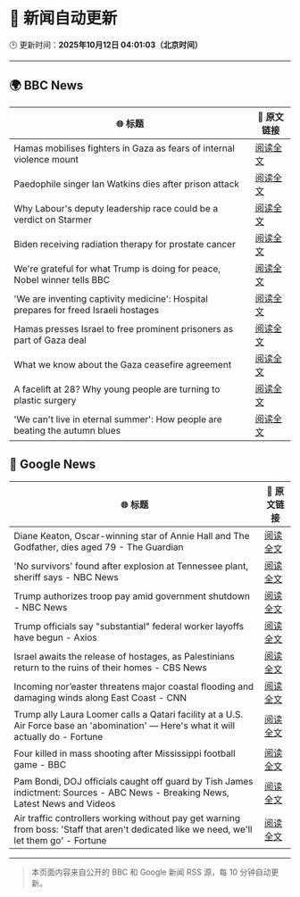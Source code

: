 # 🧠 新闻自动更新

🕒 更新时间：**2025年10月12日 04:01:03（北京时间）**

---

## 🌍 BBC News

| 🌐 标题 | 🔗 原文链接 |
|--------|-------------|
| Hamas mobilises fighters in Gaza as fears of internal violence mount | [阅读全文](https://www.bbc.com/news/articles/ce8482418plo?at_medium=RSS&at_campaign=rss) |
| Paedophile singer Ian Watkins dies after prison attack | [阅读全文](https://www.bbc.com/news/articles/cm2d2me0eljo?at_medium=RSS&at_campaign=rss) |
| Why Labour's deputy leadership race could be a verdict on Starmer | [阅读全文](https://www.bbc.com/news/articles/c4g5nxzzky2o?at_medium=RSS&at_campaign=rss) |
| Biden receiving radiation therapy for prostate cancer | [阅读全文](https://www.bbc.com/news/articles/c1ede670jnyo?at_medium=RSS&at_campaign=rss) |
| We're grateful for what Trump is doing for peace, Nobel winner tells BBC | [阅读全文](https://www.bbc.com/news/articles/c5y8y25l250o?at_medium=RSS&at_campaign=rss) |
| 'We are inventing captivity medicine': Hospital prepares for freed Israeli hostages | [阅读全文](https://www.bbc.com/news/articles/c4gvg8jx7gmo?at_medium=RSS&at_campaign=rss) |
| Hamas presses Israel to free prominent prisoners as part of Gaza deal | [阅读全文](https://www.bbc.com/news/articles/cd727d2ne42o?at_medium=RSS&at_campaign=rss) |
| What we know about the Gaza ceasefire agreement | [阅读全文](https://www.bbc.com/news/articles/cvgqx7ygq41o?at_medium=RSS&at_campaign=rss) |
| A facelift at 28? Why young people are turning to plastic surgery | [阅读全文](https://www.bbc.com/news/articles/czxwvr57424o?at_medium=RSS&at_campaign=rss) |
| 'We can't live in eternal summer': How people are beating the autumn blues | [阅读全文](https://www.bbc.com/news/articles/c7492e5x7jzo?at_medium=RSS&at_campaign=rss) |

## 📰 Google News

| 🌐 标题 | 🔗 原文链接 |
|--------|-------------|
| Diane Keaton, Oscar-winning star of Annie Hall and The Godfather, dies aged 79 - The Guardian | [阅读全文](https://news.google.com/rss/articles/CBMivgFBVV95cUxQM0V3MmVzSVppdXQtQ29vMENvUk1hSkF3X3RXNVEwbkpWRERpeFd0RlF2dHNlTGNEeW9SUUd5dTBsbXJOR0xBYTRBOGVfdGhmeGZpUHdzRXc3aFJGQUJaUktsdzROXzg1N1djT3prVjJQbGd6RS12RDRIcWtFY0M0RVRmcjlVQmtCeV9KbTh5MW1jMGNMeUxuRkhJX1ZPd1liLUNoZ0NrTDBmVnktVlkyNFRQOTg5VWNOa2luVldR?oc=5) |
| 'No survivors' found after explosion at Tennessee plant, sheriff says - NBC News | [阅读全文](https://news.google.com/rss/articles/CBMihwFBVV95cUxNSG15SjJQQnhWR1NadXZNc3lkX05TeHU2dGZGSVladDZiM0ZZTHg4SzhOalgyVmh2X0hBQTJUbTdOZW1aeUI0cWVRRm9LTFFwenJmLVA3cU9MMzhVcmpzR3FUbmlSMlhobGU2ckpzVEJRQmo2N3o3WHd2Y0pQTHpVME5tTTZwSEXSAVZBVV95cUxOX3JpUHhldkpycnJXSVNKZEczX2x6QXJ1eUZrMDNKTUhJTlFGZFlkeHdDYzFOTGpsdF9tRkhPdmVEWTNKaGRYUlgzdHVwc084UEhKM2hlUQ?oc=5) |
| Trump authorizes troop pay amid government shutdown - NBC News | [阅读全文](https://news.google.com/rss/articles/CBMitAFBVV95cUxOTHk5Q3BDeG9GSTItbF9XY1BQbHRBOE1nbW5BRHEzNTVNaEhCRHltazY0SmdCcXV6c2x0QU1KM29fRURMNmZ3VEJ1M2xxR05hOWUwWjVfcWdMQjQzTlZtemZBNm01RHgzbXZsWGhTTThzdmFkSFVZbjRSUzJsazlNTzktY0tJN3JRU1ZhaDg3N1Z3eERvVzYzVmpjV01SMlgtdVJTQ3VkbHB5SS01azhxOE5JNDjSAVZBVV95cUxQNzFvcHdBZElabllVMEpWVHE2aEZHaXJJeUFCNGhKdkxmc3VnZUhWdXVhdE5sQzhXWDk1SXdTQWE5NW1pR1oyUC1vVUV4SDVWcHdqV0kwQQ?oc=5) |
| Trump officials say "substantial" federal worker layoffs have begun - Axios | [阅读全文](https://news.google.com/rss/articles/CBMickFVX3lxTFBrQ2JaWW5VWl84cE9Md0x0dnRYdVVTMXFNWDFfdjh0NW9LSlNxZ0FwOVJQMWxqaEIyN0F4OWJoMHFxWUxXa25HX0hVLUdHZHdiV2hhcngybGhJd2lud1BHX3hhdTExcDhJMHk5emFveGVsZw?oc=5) |
| Israel awaits the release of hostages, as Palestinians return to the ruins of their homes - CBS News | [阅读全文](https://news.google.com/rss/articles/CBMimwFBVV95cUxQeVlDWW1NOEI5WS1yalVhb09BdVdIZU5SSDdGUHFlRXhLOTVVNDNEWmctcGx1cjNkTk5RcThUc3RvNktxRDM2RkJydkVzMFRETlFockhzQkdxV2FuRnNKdElKNnJNREdGWlFzLXJTSGNEeXE5bkpqWTQxdGVJVFhNU01nT2hKMzd4UUk1dUhsZ2NOZEVRRF9LeVBQQdIBoAFBVV95cUxNWGx1VzRPdTA5a0hraGsyclBraV9HRUFHc3U5QWp1b01UOHdobmhQUnVPNk03aGl5ZGswZ0VyTkNsVlhRSFlfaEQwRWdFWjJ5UG5tTHMycVhXOFM2LXVzYnl5b3RxYXRucUhpVnVKRGpDUWI0bWJ2c19zOC1SbU1GWlhNZlR5bWVON3pGSHpOc2EwYzBQa1pDQWJoa012bUNX?oc=5) |
| Incoming nor’easter threatens major coastal flooding and damaging winds along East Coast - CNN | [阅读全文](https://news.google.com/rss/articles/CBMikgFBVV95cUxQcml4VHNxZ1BhVkJ5cGswS19qckxpbnBCclRIVDNkU1pWUmtzV25CaXlualdPOVlBdVNHdnF6YWRiSVhsTm1Dam9iZTNPY01oc002OWhBSTlURzdqU3dmdlk3MWhMTWViSlI2R08xSVliaHpZOXhvQkZ2ZjduY3h6NEJJRUMwX3FWYkIxYUh2QlBNUQ?oc=5) |
| Trump ally Laura Loomer calls a Qatari facility at a U.S. Air Force base an 'abomination' — Here's what it will actually do - Fortune | [阅读全文](https://news.google.com/rss/articles/CBMikwFBVV95cUxNT2FodkR4bFJZWjV2NlJPd3YtVEp1MDh5UE5kb05GVWhtRlZpSFltWXN2Wng0YWxEb1FjQjUxT0xLT0pIRUtfZ016cFJ3NTQySmdIbjQ5T2IzR3ZpZ2cxSG10ZHBKTTY3WWItOWdMTHF4b1VjU0NVOW53SDlYdlAxbEZfb2o1OWdnQUFFNGRUSENSLXM?oc=5) |
| Four killed in mass shooting after Mississippi football game - BBC | [阅读全文](https://news.google.com/rss/articles/CBMiWkFVX3lxTFBSeE1Tb2pXTEJRblRONHNXV1ZXdVhadWpVMHVxNGYzX29McjZ2aXR1OHVDT1F0eTV0Vmt5ZmhFcERMVV9reDFRRkFxV3EwUHhRRzR4U3ZGR0pDZw?oc=5) |
| Pam Bondi, DOJ officials caught off guard by Tish James indictment: Sources - ABC News - Breaking News, Latest News and Videos | [阅读全文](https://news.google.com/rss/articles/CBMilAFBVV95cUxNVGEyZWRjX2JtMWNEQVY0RjdxZWh0ekVHR2MzNjdlMGtlcGhQOC12eldpbW9lckJJZE5tQUo5SThwQWZEVWN2YWEyYVNvTTBqSEhDbzFUU2Z2SDhlRVZ4YWNxUmYwVWg4RHItNklvdUhqbE1OUkpVb0tKaFZpeHFkMWFwcjB4VTlRZVNKUklZQ2o3blY50gGaAUFVX3lxTE1YNUNmNTY2bmNFNkswNWFOTkF5a1JOTUstaWZhYzV0VWxZWk1hSHFqNEN0a0hhREt5b3dLVHhyZ1RyRDBfRzZuM2xQN2w5TzA0SnZLcmlRbHcxUFY3MW1ZU1FQV3FUd2k2bVZRX1c3WWpDU1RvM2ZvdnZLNVM3Y2ZFdGJSdWhUbG4wWEh4Mno3cF9vNHF2Vmo3b0E?oc=5) |
| Air traffic controllers working without pay get warning from boss: 'Staff that aren't dedicated like we need, we'll let them go' - Fortune | [阅读全文](https://news.google.com/rss/articles/CBMitgFBVV95cUxNVXAxMFpUNXRlTTE4UUF3NkZCcGJkNUVtZGFCd2swT0JzZ2tTNkxlS195QUVuOHRpcmJpNUhCSlMxUTZDTldCVWVnaF9DUXFyVFpyRjJWSTE1TklfS1dQeV9PdGxrQUdHMjJXYWo1TmNIekxXREx0VmxQV1VvR0U3ajE4RjVKV3hoRjQwamJob01heDRZdUR4dXBaY2VtVUxqejI4T09DdkNCMUR6TGI0Umo3VUxKQQ?oc=5) |

---
> 本页面内容来自公开的 BBC 和 Google 新闻 RSS 源，每 10 分钟自动更新。